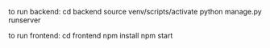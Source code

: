 to run backend:
cd backend
source venv/scripts/activate
python manage.py runserver

to run frontend:
cd frontend
npm install
npm start